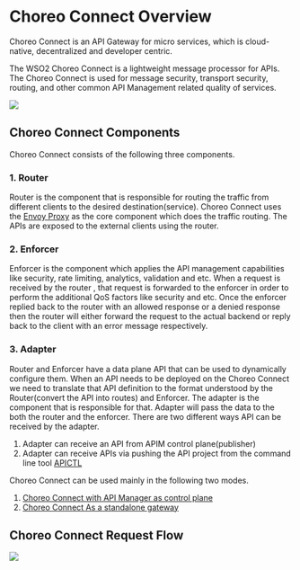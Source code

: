 # Choreo Connect Overview

Choreo Connect is an API Gateway for micro services, which is cloud-native, decentralized and developer centric.

The WSO2 Choreo Connect is a lightweight message processor for APIs. The Choreo Connect is used for message security, transport security, routing, and other common API Management related quality of services.

[![]({{base_path}}/assets/img/deploy/mgw/mgw_basic.png)]({{base_path}}/assets/img/deploy/mgw/mgw_basic.png)

## Choreo Connect Components

Choreo Connect consists of the following three components.

### 1. Router

Router is the component that is responsible for routing the traffic from different clients to the desired destination(service).
Choreo Connect uses the [Envoy Proxy](https://www.envoyproxy.io/) as the core component which does the traffic routing.
The APIs are exposed to the external clients using the router.

### 2. Enforcer

Enforcer is the component which applies the API management capabilities like security, rate limiting, analytics, validation and etc.
When a request is received by the router , that request is forwarded to the enforcer in order to perform the additional QoS factors like security and etc.
Once the enforcer replied back to the router with an allowed response or a denied response then the router will either
forward the request to the actual backend or reply back to the client with an error message respectively.

### 3. Adapter

Router and Enforcer have a data plane API that can be used to dynamically configure them.
When an API needs to be deployed on the Choreo Connect we need to translate that API definition to the format understood by the Router(convert the API into routes) and Enforcer.
The adapter is the component that is responsible for that. Adapter will pass the data to the both the router and the enforcer.
There are two different ways API can be received by the adapter.

1. Adapter can receive an API from APIM control plane(publisher)
2. Adapter can receive APIs via pushing the API project from the command line tool [APICTL]({{base_path}}/install-and-setup/setup/api-controller/getting-started-with-wso2-api-controller)

Choreo Connect can be used mainly in the following two modes.

1. [Choreo Connect with API Manager as control plane]({{base_path}}/deploy-and-publish/deploy-on-gateway/choreo-connect/concepts/apim-as-control-plane)
2. [Choreo Connect As a standalone gateway]({{base_path}}/deploy-and-publish/deploy-on-gateway/choreo-connect/concepts/as-a-standalone-gateway)

## Choreo Connect Request Flow

[![]({{base_path}}/assets/img/deploy/mgw/mgw_request_flow.png)]({{base_path}}/assets/img/deploy/mgw/mgw_request_flow.png)
